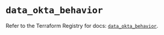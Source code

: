 # `data_okta_behavior`

Refer to the Terraform Registry for docs: [`data_okta_behavior`](https://registry.terraform.io/providers/okta/okta/4.17.0/docs/data-sources/behavior).
